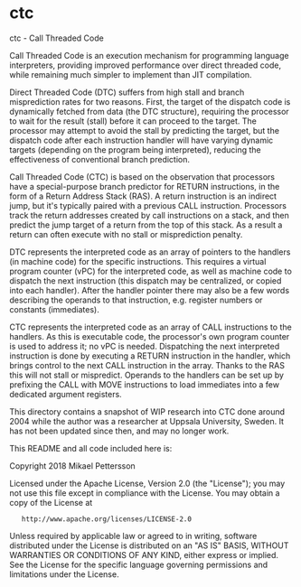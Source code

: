 # ctc
ctc - Call Threaded Code

Call Threaded Code is an execution mechanism for programming language
interpreters, providing improved performance over direct threaded code,
while remaining much simpler to implement than JIT compilation.

Direct Threaded Code (DTC) suffers from high stall and branch misprediction
rates for two reasons.  First, the target of the dispatch code is dynamically
fetched from data (the DTC structure), requiring the processor to wait for
the result (stall) before it can proceed to the target.  The processor may
attempt to avoid the stall by predicting the target, but the dispatch code
after each instruction handler will have varying dynamic targets (depending
on the program being interpreted), reducing the effectiveness of conventional
branch prediction.

Call Threaded Code (CTC) is based on the observation that processors have a
special-purpose branch predictor for RETURN instructions, in the form of a
Return Address Stack (RAS).  A return instruction is an indirect jump, but
it's typically paired with a previous CALL instruction.  Processors track the
return addresses created by call instructions on a stack, and then predict the
jump target of a return from the top of this stack.  As a result a return can
often execute with no stall or misprediction penalty.

DTC represents the interpreted code as an array of pointers to the handlers
(in machine code) for the specific instructions.  This requires a virtual
program counter (vPC) for the interpreted code, as well as machine code to
dispatch the next instruction (this dispatch may be centralized, or copied
into each handler).  After the handler pointer there may also be a few words
describing the operands to that instruction, e.g. register numbers or constants
(immediates).

CTC represents the interpreted code as an array of CALL instructions to the
handlers.  As this is executable code, the processor's own program counter
is used to address it; no vPC is needed.  Dispatching the next interpreted
instruction is done by executing a RETURN instruction in the handler, which
brings control to the next CALL instruction in the array.  Thanks to the RAS
this will not stall or mispredict.  Operands to the handlers can be set up
by prefixing the CALL with MOVE instructions to load immediates into a few
dedicated argument registers.

This directory contains a snapshot of WIP research into CTC done around 2004
while the author was a researcher at Uppsala University, Sweden.  It has not
been updated since then, and may no longer work.

This README and all code included here is:

   Copyright 2018 Mikael Pettersson

   Licensed under the Apache License, Version 2.0 (the "License");
   you may not use this file except in compliance with the License.
   You may obtain a copy of the License at

       http://www.apache.org/licenses/LICENSE-2.0

   Unless required by applicable law or agreed to in writing, software
   distributed under the License is distributed on an "AS IS" BASIS,
   WITHOUT WARRANTIES OR CONDITIONS OF ANY KIND, either express or implied.
   See the License for the specific language governing permissions and
   limitations under the License.
